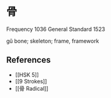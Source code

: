 # 骨
Frequency 1036
General Standard 1523

gǔ
bone; skeleton; frame, framework

## References
- [[HSK 5]]
- [[9 Strokes]]
- [[骨 Radical]]